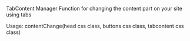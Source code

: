 TabContent Manager
Function for changing the content part on your site using tabs

Usage:
contentChange(head css class, buttons css class, tabcontent css class)
